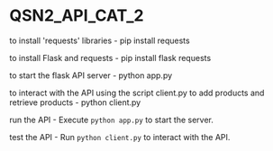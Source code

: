# QSN2_API_CAT_2

to install 'requests' libraries - pip install requests

to install Flask and requests - pip install flask requests

to start the flask API server - python app.py

to interact with the API using the script client.py to add products and retrieve products - python client.py


run the API - Execute `python app.py` to start the server.
   
test the API - Run `python client.py` to interact with the API.
